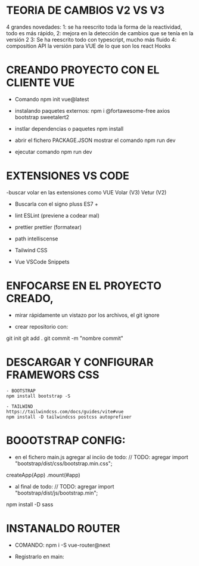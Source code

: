 
# TEORIA DE CAMBIOS V2 VS V3


4 grandes novedades:
1: se ha reescrito toda la forma de la reactividad, todo es más rápido,
2: mejora en la detección de cambios que se tenía en la versión 2
3: Se ha reescrito todo con typescript, mucho más fluido
4: composition API la versión para VUE de lo que son los react Hooks




# CREANDO PROYECTO CON EL CLIENTE VUE
- Comando
npm init vue@latest

- instalando paquetes externos:
npm i @fortawesome-free axios bootstrap sweetalert2

- instlar dependencias o paquetes
npm install

- abrir el fichero PACKAGE.JSON
mostrar el comando npm run dev

- ejecutar comando
npm run dev



# EXTENSIONES VS CODE
-buscar volar en las extensiones como VUE
Volar (V3) 
Vetur (V2)

- Buscarla con el signo pluss
ES7 + 

- lint
ESLint (previene a codear mal)

- prettier
prettier (formatear)

- path intelliscense

- Tailwind CSS

- Vue VSCode Snippets


# ENFOCARSE EN EL PROYECTO CREADO, 
- mirar rápidamente un vistazo por los archivos, el git ignore

- crear repositorio con:

git init
git add .
git commit -m "nombre commit"


# DESCARGAR Y CONFIGURAR FRAMEWORS CSS
    - BOOTSTRAP
    npm install bootstrap -S

    - TAILWIND 
    https://tailwindcss.com/docs/guides/vite#vue
    npm install -D tailwindcss postcss autoprefixer 

    

# BOOOTSTRAP CONFIG:
- en el fichero main.js agregar al inciio de todo:
// TODO: agregar
import "bootstrap/dist/css/bootstrap.min.css";

createApp(App)
    .mount(#app)

- al final de todo:
// TODO: agregar
import "bootstrap/dist/js/bootstrap.min";

npm install -D sass


# INSTANALDO ROUTER
- COMANDO: 
npm i -S vue-router@next

- Registrarlo en main:








